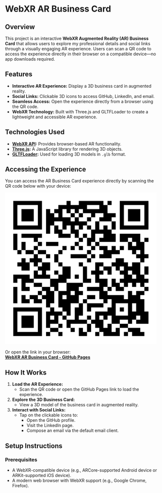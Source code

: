 # **WebXR AR Business Card**

## **Overview**
This project is an interactive **WebXR Augmented Reality (AR) Business Card** that allows users to explore my professional details and social links through a visually engaging AR experience. Users can scan a QR code to access the experience directly in their browser on a compatible device—no app downloads required.

## **Features**
- **Interactive AR Experience:** Display a 3D business card in augmented reality.
- **Social Links:** Clickable 3D icons to access GitHub, LinkedIn, and email.
- **Seamless Access:** Open the experience directly from a browser using the QR code.
- **WebXR Technology:** Built with Three.js and GLTFLoader to create a lightweight and accessible AR experience.

## **Technologies Used**
- **[WebXR API](https://immersive-web.github.io/webxr/):** Provides browser-based AR functionality.
- **[Three.js](https://threejs.org/):** A JavaScript library for rendering 3D objects.
- **[GLTFLoader](https://threejs.org/docs/#examples/en/loaders/GLTFLoader):** Used for loading 3D models in `.glb` format.


## **Accessing the Experience**
You can access the AR Business Card experience directly by scanning the QR code below with your device:

![AR Business Card QR Code](https://raw.githubusercontent.com/clay-creates/WebXR_ARBusinessCard/main/Assets/ARBusinessCard%20QR%20Code.png)

Or open the link in your browser:  
**[WebXR AR Business Card - GitHub Pages](https://clay-creates.github.io/WebXR_ARBusinessCard/)**

## **How It Works**
1. **Load the AR Experience:**
   - Scan the QR code or open the GitHub Pages link to load the experience.
2. **Explore the 3D Business Card:**
   - View a 3D model of the business card in augmented reality.
3. **Interact with Social Links:**
   - Tap on the clickable icons to:
     - Open the GitHub profile.
     - Visit the LinkedIn page.
     - Compose an email via the default email client.

## **Setup Instructions**
### **Prerequisites**
- A WebXR-compatible device (e.g., ARCore-supported Android device or ARKit-supported iOS device).
- A modern web browser with WebXR support (e.g., Google Chrome, Firefox).

